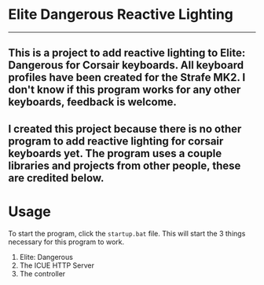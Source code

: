 # Elite Dangerous Reactive Lighting
---
This is a project to add reactive lighting to Elite: Dangerous for Corsair keyboards.
All keyboard profiles have been created for the Strafe MK2.
I don't know if this program works for any other keyboards, feedback is welcome.
---
I created this project because there is no other program to add reactive lighting for corsair keyboards yet.
The program uses a couple libraries and projects from other people, these are credited below.
---
# Usage
To start the program, click the `startup.bat` file.
This will start the 3 things necessary for this program to work.
1. Elite: Dangerous
1. The ICUE HTTP Server
1. The controller
